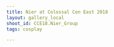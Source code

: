 ```yaml
---
title: Nier at Colossal Con East 2018
layout: gallery_local
shoot_id: CCE18.Nier_Group
tags: cosplay

---
```


